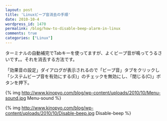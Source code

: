 ```yaml
---
layout: post
title: 'Linuxビープ音消去の手順'
date: 2010-10-4
wordpress_id: 1470
permalink: /blog/how-to-disable-beep-alarm-in-linux
comments: true
categories: ["Linux"]
---
```

ターミナルの自動補完でTabキーを使ってますが、よくビープ音が鳴ってうるさいです。。それを消去する方法です。

「効果音の設定」ダイアログが表示されるので「ビープ音」タブをクリックし「システムビープ音を有効にする(E)」のチェックを無効にし、「閉じる(C)」ボタンを押下。

{% img http://www.kinopyo.com/blog/wp-content/uploads/2010/10/Menu-sound.jpg Menu-sound %}

{% img http://www.kinopyo.com/blog/wp-content/uploads/2010/10/Disable-beep.jpg Disable-beep %}
